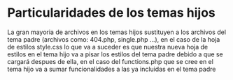 # Particularidades de los temas hijos

La gran mayoria de archivos en los temas hijos sustituyen a los archivos del tema padre (archivos como: 404.php, single.php ...), en el caso de la hoja de estilos style.css lo que va a suceder es que nuestra nueva hoja de estilos en el tema hijo va a pisar los estilos del tema padre debido a que se cargará despues de ella, en el caso del functions.php que se cree en el tema hijo va a sumar funcionalidades a las ya incluidas en el tema padre